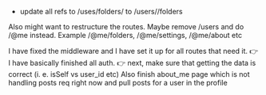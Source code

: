 -  update all refs to /uses/folders/ to /users/<id>/folders

Also might want to restructure the routes. Maybe remove /users and do /@me instead. Example /@me/folders, /@me/settings, /@me/about etc

I have fixed the middleware and I have set it up for all routes that need it.
👉 I have basically finished all auth.
👉 next, make sure that getting the data is correct (i. e. isSelf vs user_id etc)
Also finish about_me page which is not handling posts req right now and pull posts for a user in the profile
